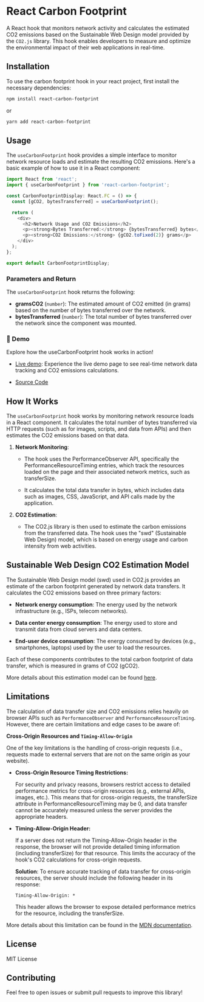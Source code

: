 # React Carbon Footprint

A React hook that monitors network activity and calculates the estimated CO2 emissions based on the Sustainable Web Design model provided by the `CO2.js` library. This hook enables developers to measure and optimize the environmental impact of their web applications in real-time.

## Installation

To use the carbon footprint hook in your react project, first install the necessary dependencies:

```bash
npm install react-carbon-footprint
```
or

```bash
yarn add react-carbon-footprint
```

## Usage

The ``useCarbonFootprint`` hook provides a simple interface to monitor network resource loads and estimate the resulting CO2 emissions. Here's a basic example of how to use it in a React component:

```typescript
import React from 'react';
import { useCarbonFootprint } from 'react-carbon-footprint';

const CarbonFootprintDisplay: React.FC = () => {
  const [gCO2, bytesTransferred] = useCarbonFootprint();

  return (
    <div>
      <h2>Network Usage and CO2 Emissions</h2>
      <p><strong>Bytes Transferred:</strong> {bytesTransferred} bytes</p>
      <p><strong>CO2 Emissions:</strong> {gCO2.toFixed(2)} grams</p>
    </div>
  );
};

export default CarbonFootprintDisplay;
```
### Parameters and Return

The ``useCarbonFootprint`` hook returns the following:

* **gramsCO2** (`number`): The estimated amount of CO2 emitted (in grams) based on the number of bytes transferred over the network.
* **bytesTransferred** (`number`): The total number of bytes transferred over the network since the component was mounted.

### 🚀 Demo

Explore how the useCarbonFootprint hook works in action!

* [Live demo](https://qadrax.github.io/react-carbon-footprint/storybook/?path=/story/hooks-usecarbonfootprint--default): Experience the live demo page to see real-time network data tracking and CO2 emissions calculations.

* [Source Code](https://github.com/QADRAX/react-carbon-footprint/blob/main/src/__stories__/Example.tsx)

## How It Works

The `useCarbonFootprint` hook works by monitoring network resource loads in a React component. It calculates the total number of bytes transferred via HTTP requests (such as for images, scripts, and data from APIs) and then estimates the CO2 emissions based on that data.

1) **Network Monitoring**: 

    * The hook uses the PerformanceObserver API, specifically the PerformanceResourceTiming entries, which track the resources loaded on the page and their associated network metrics, such as transferSize.

    * It calculates the total data transfer in bytes, which includes data such as images, CSS, JavaScript, and API calls made by the application.

2) **CO2 Estimation**: 

    * The CO2.js library is then used to estimate the carbon emissions from the transferred data. The hook uses the "swd" (Sustainable Web Design) model, which is based on energy usage and carbon intensity from web activities.

## Sustainable Web Design CO2 Estimation Model

The Sustainable Web Design model (swd) used in CO2.js provides an estimate of the carbon footprint generated by network data transfers. It calculates the CO2 emissions based on three primary factors:

* **Network energy consumption**: The energy used by the network infrastructure (e.g., ISPs, telecom networks).

* **Data center energy consumption**: The energy used to store and transmit data from cloud servers and data centers.

* **End-user device consumption**: The energy consumed by devices (e.g., smartphones, laptops) used by the user to load the resources.

Each of these components contributes to the total carbon footprint of data transfer, which is measured in grams of CO2 (gCO2).

More details about this estimation model can be found [here](https://sustainablewebdesign.org/estimating-digital-emissions/).

## Limitations

The calculation of data transfer size and CO2 emissions relies heavily on browser APIs such as `PerformanceObserver` and `PerformanceResourceTiming`. However, there are certain limitations and edge cases to be aware of:

**Cross-Origin Resources and ``Timing-Allow-Origin``**

One of the key limitations is the handling of cross-origin requests (i.e., requests made to external servers that are not on the same origin as your website).

* **Cross-Origin Resource Timing Restrictions:**

    For security and privacy reasons, browsers restrict access to detailed performance metrics for cross-origin resources (e.g., external APIs, images, etc.). This means that for cross-origin requests, the transferSize attribute in PerformanceResourceTiming may be 0, and data transfer cannot be accurately measured unless the server provides the appropriate headers.

* **Timing-Allow-Origin Header:**

    If a server does not return the Timing-Allow-Origin header in the response, the browser will not provide detailed timing information (including transferSize) for that resource. This limits the accuracy of the hook's CO2 calculations for cross-origin requests.

    **Solution**: To ensure accurate tracking of data transfer for cross-origin resources, the server should include the following header in its response:

    ```
    Timing-Allow-Origin: *
    ```

    This header allows the browser to expose detailed performance metrics for the resource, including the transferSize.

More details about this limitation can be found in the [MDN documentation](https://developer.mozilla.org/en-US/docs/Web/API/PerformanceResourceTiming/transferSize).

## License

MIT License

## Contributing

Feel free to open issues or submit pull requests to improve this library!